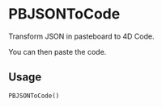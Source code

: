﻿# PBJSONToCode

Transform JSON in pasteboard to 4D Code.

You can then paste the code.

## Usage

```4d
PBJSONToCode()
```